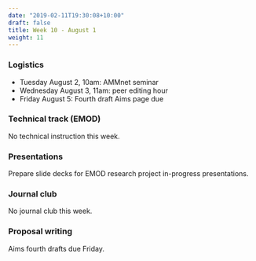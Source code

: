 ```yaml
---
date: "2019-02-11T19:30:08+10:00"
draft: false
title: Week 10 - August 1
weight: 11
---
```


<!--more-->

### Logistics

- Tuesday August 2, 10am: AMMnet seminar
- Wednesday August 3, 11am: peer editing hour
- Friday August 5: Fourth draft Aims page due

### Technical track (EMOD)

No technical instruction this week.

### Presentations

Prepare slide decks for EMOD research project in-progress presentations.

### Journal club

No journal club this week.

### Proposal writing

Aims fourth drafts due Friday.
